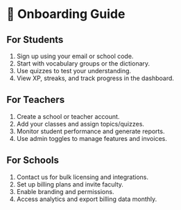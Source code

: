 
# 🧭 Onboarding Guide

## For Students
1. Sign up using your email or school code.
2. Start with vocabulary groups or the dictionary.
3. Use quizzes to test your understanding.
4. View XP, streaks, and track progress in the dashboard.

## For Teachers
1. Create a school or teacher account.
2. Add your classes and assign topics/quizzes.
3. Monitor student performance and generate reports.
4. Use admin toggles to manage features and invoices.

## For Schools
1. Contact us for bulk licensing and integrations.
2. Set up billing plans and invite faculty.
3. Enable branding and permissions.
4. Access analytics and export billing data monthly.
